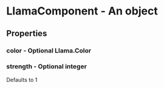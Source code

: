 

# LlamaComponent - An object



## Properties



### color - Optional Llama.Color



### strength - Optional integer



Defaults to 1

